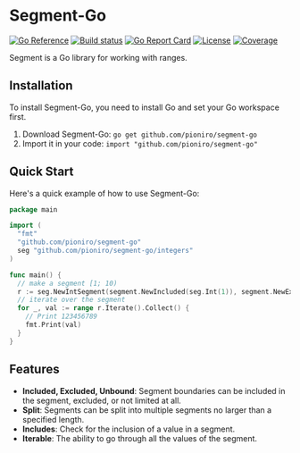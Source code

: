Segment-Go
====

[![Go Reference](https://pkg.go.dev/badge/github.com/pioniro/segment-go.svg)](https://pkg.go.dev/github.com/pioniro/segment-go)
[![Build status](https://img.shields.io/circleci/build/github/pioniro/segment-go?style=plastic)](https://app.circleci.com/pipelines/github/pioniro/segment-go)
[![Go Report Card](https://goreportcard.com/badge/github.com/pioniro/segment-go)](https://goreportcard.com/report/github.com/pioniro/segment-go)
[![License](https://img.shields.io/badge/License-MIT-blue.svg)](https://github.com/pioniro/segment-go/blob/main/LICENSE)
[![Coverage](https://coveralls.io/repos/github/pioniro/segment-go/badge.svg?branch=main)](https://coveralls.io/github/pioniro/segment-go)


Segment is a Go library for working with ranges.

## Installation

To install Segment-Go, you need to install Go and set your Go workspace first.

1. Download Segment-Go: `go get github.com/pioniro/segment-go`
2. Import it in your code: `import "github.com/pioniro/segment-go"`

## Quick Start

Here's a quick example of how to use Segment-Go:

```go
package main

import (
  "fmt"
  "github.com/pioniro/segment-go"
  seg "github.com/pioniro/segment-go/integers"
)

func main() {
  // make a segment [1; 10)
  r := seg.NewIntSegment(segment.NewIncluded(seg.Int(1)), segment.NewExcluded(seg.Int(10)))
  // iterate over the segment
  for _, val := range r.Iterate().Collect() {
    // Print 123456789
    fmt.Print(val)
  }
}
```


## Features

- **Included, Excluded, Unbound**: Segment boundaries can be included in the segment, excluded, or not limited at all.
- **Split**: Segments can be split into multiple segments no larger than a specified length.
- **Includes**: Check for the inclusion of a value in a segment.
- **Iterable**: The ability to go through all the values of the segment.